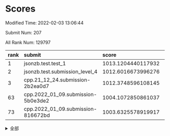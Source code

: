 # Scores

Modified Time: 2022-02-03 13:06:44

Submit Num: 207

All Rank Num: 129797

| rank |               submit               |       score        |       sigma        | pk_num |
| :--- | :--------------------------------- | :----------------- | :----------------- | :----- |
| 1    | jsonzb.test.test_1                 | 1013.1204440117932 | 0.8249895019335747 | 2507   |
| 2    | jsonzb.test.submission_level_4     | 1012.6016673996276 | 0.8246792210077893 | 2502   |
| 3    | cpp.21_12_24.submission-2b2ea0d7   | 1012.3748596108145 | 0.7875510938111847 | 2510   |
| 63   | cpp.2022_01_09.submission-5b0e3de2 | 1004.1072850861037 | 0.719301505604695  | 2504   |
| 73   | cpp.2022_01_09.submission-816672bd | 1003.6325578919917 | 0.7141748761764878 | 2512   |


<details>
<summary>全部</summary>

| rank |                 submit                 |       score        |       sigma        | pk_num |
| :--- | :------------------------------------- | :----------------- | :----------------- | :----- |
| 1    | jsonzb.test.test_1                     | 1013.1204440117932 | 0.8249895019335747 | 2507   |
| 2    | jsonzb.test.submission_level_4         | 1012.6016673996276 | 0.8246792210077893 | 2502   |
| 3    | cpp.21_12_24.submission-2b2ea0d7       | 1012.3748596108145 | 0.7875510938111847 | 2510   |
| 4    | gobigger.level_3.submission_level_3_13 | 1011.9638626706959 | 0.7740348492000807 | 2511   |
| 5    | gobigger.level_3.submission_level_3_9  | 1011.6802075280929 | 0.7708386794328969 | 2510   |
| 6    | gobigger.level_3.submission_level_3_35 | 1011.3829729818618 | 0.7791978533386078 | 2509   |
| 7    | gobigger.level_3.submission_level_3_30 | 1011.3431176574821 | 0.7618373033381316 | 2508   |
| 8    | gobigger.level_3.submission_level_3_28 | 1011.3040753158124 | 0.8125976154782271 | 2507   |
| 9    | gobigger.level_3.submission_level_3_33 | 1011.206209409751  | 0.7950795317180739 | 2510   |
| 10   | gobigger.level_3.submission_level_3_19 | 1010.9221287241897 | 0.7655559877070126 | 2507   |
| 11   | gobigger.level_3.submission_level_3_18 | 1010.9014218297623 | 0.7437160847749731 | 2510   |
| 12   | gobigger.level_3.submission_level_3_16 | 1010.9003919050549 | 0.7601500425463382 | 2503   |
| 13   | gobigger.level_3.submission_level_3_25 | 1010.8311596248752 | 0.7661231600671842 | 2505   |
| 14   | gobigger.level_3.submission_level_3_1  | 1010.7461474576495 | 0.7698706695262321 | 2504   |
| 15   | gobigger.level_3.submission_level_3_17 | 1010.6283294087091 | 0.7792892697243747 | 2506   |
| 16   | gobigger.level_3.submission_level_3_21 | 1010.6049409221415 | 0.7771481451221927 | 2509   |
| 17   | gobigger.level_3.submission_level_3_3  | 1010.5560626138563 | 0.7661081476839041 | 2507   |
| 18   | gobigger.level_3.submission_level_3_47 | 1010.5549458797402 | 0.758734791469523  | 2509   |
| 19   | gobigger.level_3.submission_level_3_14 | 1010.4865335802277 | 0.7566894181508608 | 2514   |
| 20   | gobigger.level_3.submission_level_3_32 | 1010.4130952085203 | 0.7651273715893802 | 2511   |
| 21   | gobigger.level_3.submission_level_3_26 | 1010.4013902132966 | 0.7643807229217574 | 2506   |
| 22   | gobigger.level_3.submission_level_3_31 | 1010.3694418438532 | 0.7865150892792084 | 2510   |
| 23   | gobigger.level_3.submission_level_3_37 | 1010.3493608604368 | 0.7512166359776729 | 2506   |
| 24   | gobigger.level_3.submission_level_3_36 | 1010.3231364498001 | 0.7649048657914065 | 2509   |
| 25   | gobigger.level_3.submission_level_3_20 | 1010.2955323125112 | 0.7568507485352555 | 2515   |
| 26   | gobigger.level_3.submission_level_3_38 | 1010.1533001262851 | 0.7648994111565469 | 2505   |
| 27   | gobigger.level_3.submission_level_3_29 | 1010.1352100655392 | 0.7624782302116878 | 2504   |
| 28   | gobigger.level_3.submission_level_3_11 | 1010.1225827296693 | 0.7708107234618088 | 2511   |
| 29   | gobigger.level_3.submission_level_3_34 | 1010.0411801413212 | 0.7663148436618851 | 2508   |
| 30   | gobigger.level_3.submission_level_3_49 | 1009.9640216587198 | 0.755636923175454  | 2505   |
| 31   | gobigger.level_3.submission_level_3_6  | 1009.9510402661691 | 0.7598326871872898 | 2509   |
| 32   | gobigger.level_3.submission_level_3_41 | 1009.9448614506385 | 0.7560569460951664 | 2506   |
| 33   | gobigger.level_3.submission_level_3_44 | 1009.8242589755042 | 0.7594768838372299 | 2509   |
| 34   | gobigger.level_3.submission_level_3_4  | 1009.6864712080343 | 0.7499787279863948 | 2510   |
| 35   | gobigger.level_3.submission_level_3_10 | 1009.6473910610463 | 0.7746867487413224 | 2512   |
| 36   | gobigger.level_3.submission_level_3_12 | 1009.6210917583933 | 0.765550060001651  | 2511   |
| 37   | gobigger.level_3.submission_level_3_0  | 1009.5320591822493 | 0.7649999360201586 | 2508   |
| 38   | gobigger.level_3.submission_level_3_40 | 1009.5282776217216 | 0.7557243454251055 | 2508   |
| 39   | gobigger.level_3.submission_level_3_7  | 1009.469170417783  | 0.7736171130490667 | 2511   |
| 40   | gobigger.level_3.submission_level_3_22 | 1009.3793741569184 | 0.7507121423120117 | 2506   |
| 41   | gobigger.level_3.submission_level_3_46 | 1009.3651169493683 | 0.7578378277011643 | 2508   |
| 42   | gobigger.level_3.submission_level_3_5  | 1009.3297582048463 | 0.7820475056190435 | 2510   |
| 43   | gobigger.level_3.submission_level_3_27 | 1009.3269789374204 | 0.7513244121142558 | 2511   |
| 44   | gobigger.level_3.submission_level_3_24 | 1009.2979297707785 | 0.774281860964784  | 2502   |
| 45   | gobigger.level_3.submission_level_3_23 | 1009.2330551003531 | 0.7527272528261687 | 2506   |
| 46   | gobigger.level_3.submission_level_3_45 | 1009.1991768252012 | 0.7410486066431254 | 2509   |
| 47   | gobigger.level_3.submission_level_3_39 | 1009.1382408945581 | 0.754641310930147  | 2507   |
| 48   | gobigger.level_3.submission_level_3_48 | 1009.0917459342252 | 0.7366629981817411 | 2504   |
| 49   | gobigger.level_3.submission_level_3_2  | 1008.8994819274394 | 0.7418516521523779 | 2511   |
| 50   | gobigger.level_3.submission_level_3_8  | 1008.8661983565773 | 0.735571350143769  | 2511   |
| 51   | gobigger.level_3.submission_level_3_43 | 1008.3979492417202 | 0.7459989799216767 | 2512   |
| 52   | gobigger.level_3.submission_level_3_42 | 1008.3735540362812 | 0.7420262775876065 | 2510   |
| 53   | gobigger.level_3.submission_level_3_15 | 1008.1629077899004 | 0.7294432811727969 | 2507   |
| 54   | gobigger.level_1.submission_level_1_5  | 1004.9180348090978 | 0.7332509390927361 | 2512   |
| 55   | gobigger.level_1.submission_level_1_7  | 1004.5607938347767 | 0.7258726697156411 | 2505   |
| 56   | gobigger.level_1.submission_level_1_21 | 1004.4575569471255 | 0.7130784492258152 | 2507   |
| 57   | gobigger.level_1.submission_level_1_9  | 1004.3482709772076 | 0.726492889846624  | 2507   |
| 58   | gobigger.level_1.submission_level_1_31 | 1004.2645755452389 | 0.7151828299904006 | 2509   |
| 59   | gobigger.level_1.submission_level_1_15 | 1004.2441849730932 | 0.7126499933301734 | 2511   |
| 60   | gobigger.level_1.submission_level_1_49 | 1004.2204909652274 | 0.7235232892020076 | 2507   |
| 61   | gobigger.level_1.submission_level_1_18 | 1004.175279802338  | 0.7196177432178614 | 2508   |
| 62   | gobigger.level_1.submission_level_1_37 | 1004.1664954834173 | 0.7169930363587893 | 2508   |
| 63   | cpp.2022_01_09.submission-5b0e3de2     | 1004.1072850861037 | 0.719301505604695  | 2504   |
| 64   | gobigger.level_1.submission_level_1_48 | 1004.1043171088903 | 0.7244239214553396 | 2508   |
| 65   | gobigger.level_1.submission_level_1_39 | 1003.936789331773  | 0.7232956649315183 | 2509   |
| 66   | gobigger.level_1.submission_level_1_42 | 1003.9364846044125 | 0.72192706142308   | 2505   |
| 67   | gobigger.level_1.submission_level_1_26 | 1003.8690628324823 | 0.7093180191887934 | 2507   |
| 68   | gobigger.level_1.submission_level_1_32 | 1003.8592026160791 | 0.7239773059385454 | 2506   |
| 69   | gobigger.level_1.submission_level_1_1  | 1003.7664111408781 | 0.7218086745882532 | 2506   |
| 70   | gobigger.level_1.submission_level_1_16 | 1003.691526059183  | 0.7211153645549436 | 2509   |
| 71   | gobigger.level_1.submission_level_1_24 | 1003.688748326725  | 0.7165894961564082 | 2512   |
| 72   | gobigger.level_1.submission_level_1_13 | 1003.663427658878  | 0.7190819883823497 | 2503   |
| 73   | cpp.2022_01_09.submission-816672bd     | 1003.6325578919917 | 0.7141748761764878 | 2512   |
| 74   | gobigger.level_1.submission_level_1_19 | 1003.6273383044543 | 0.7119207659049352 | 2513   |
| 75   | gobigger.level_1.submission_level_1_43 | 1003.6159126413465 | 0.7158565910049535 | 2515   |
| 76   | gobigger.level_1.submission_level_1_10 | 1003.5801413954534 | 0.7280615969552534 | 2510   |
| 77   | gobigger.level_1.submission_level_1_4  | 1003.5799384207719 | 0.7231716584325696 | 2506   |
| 78   | gobigger.level_1.submission_level_1_36 | 1003.5477367270438 | 0.7134940276112613 | 2506   |
| 79   | gobigger.level_1.submission_level_1_45 | 1003.5052845762127 | 0.7269035424066699 | 2504   |
| 80   | gobigger.level_1.submission_level_1_23 | 1003.4297530624386 | 0.7150268335324249 | 2504   |
| 81   | gobigger.level_1.submission_level_1_40 | 1003.2652482963192 | 0.7146690385284962 | 2506   |
| 82   | gobigger.level_1.submission_level_1_41 | 1003.2611915200106 | 0.7141093953376964 | 2505   |
| 83   | gobigger.level_1.submission_level_1_8  | 1003.2417013936947 | 0.7176297996231935 | 2508   |
| 84   | gobigger.level_1.submission_level_1_29 | 1003.1849644453066 | 0.7170571196659103 | 2511   |
| 85   | gobigger.level_1.submission_level_1_28 | 1003.1611698449389 | 0.7111519172191935 | 2507   |
| 86   | gobigger.level_1.submission_level_1_3  | 1003.0660726461091 | 0.708504860061709  | 2502   |
| 87   | gobigger.level_1.submission_level_1_38 | 1003.0565911576783 | 0.7147286967818189 | 2507   |
| 88   | gobigger.level_1.submission_level_1_47 | 1003.0119241205135 | 0.7143119112365937 | 2511   |
| 89   | gobigger.level_1.submission_level_1_22 | 1003.0061923142181 | 0.7248130010848881 | 2510   |
| 90   | gobigger.level_1.submission_level_1_6  | 1002.9891379197896 | 0.7170029909222221 | 2506   |
| 91   | gobigger.level_1.submission_level_1_34 | 1002.9417708451284 | 0.7190732345429321 | 2510   |
| 92   | gobigger.level_1.submission_level_1_0  | 1002.9133342568441 | 0.7144229389446328 | 2504   |
| 93   | gobigger.level_1.submission_level_1_20 | 1002.8990031921553 | 0.7281607896931097 | 2509   |
| 94   | gobigger.level_1.submission_level_1_14 | 1002.8876115370298 | 0.7169642808562514 | 2507   |
| 95   | gobigger.level_1.submission_level_1_35 | 1002.8249390221499 | 0.7219707524693935 | 2507   |
| 96   | gobigger.level_1.submission_level_1_30 | 1002.6230688574029 | 0.7214131567377045 | 2514   |
| 97   | gobigger.level_1.submission_level_1_44 | 1002.5996185529951 | 0.7133919495211917 | 2505   |
| 98   | gobigger.level_1.submission_level_1_11 | 1002.5601509451913 | 0.7025007567666709 | 2512   |
| 99   | gobigger.level_1.submission_level_1_17 | 1002.5061673672777 | 0.7220028954585396 | 2509   |
| 100  | gobigger.level_1.submission_level_1_46 | 1002.4367282266213 | 0.7146752541412584 | 2510   |
| 101  | gobigger.level_1.submission_level_1_33 | 1002.3324590608321 | 0.714327269449707  | 2509   |
| 102  | gobigger.level_1.submission_level_1_2  | 1002.2528902742117 | 0.7222667102709991 | 2511   |
| 103  | gobigger.level_1.submission_level_1_27 | 1002.2406752398201 | 0.7112485513543779 | 2507   |
| 104  | gobigger.level_1.submission_level_1_12 | 1002.1698293684076 | 0.7120014166285138 | 2502   |
| 105  | gobigger.level_1.submission_level_1_25 | 1001.9640794112922 | 0.7025232453889302 | 2508   |
| 106  | gobigger.random.submission_random_5    | 997.1506565546048  | 0.7225474657824825 | 2513   |
| 107  | gobigger.random.submission_random_25   | 996.8328053627404  | 0.7038810264911252 | 2509   |
| 108  | gobigger.random.submission_random_12   | 996.8270796875582  | 0.7082770609008704 | 2512   |
| 109  | gobigger.random.submission_random_30   | 996.7381319069685  | 0.7064323568299179 | 2509   |
| 110  | gobigger.random.submission_random_18   | 996.6362989064685  | 0.7052851843000373 | 2505   |
| 111  | gobigger.random.submission_random_17   | 996.544161630351   | 0.6898460101273133 | 2509   |
| 112  | gobigger.random.submission_random_1    | 996.515198486088   | 0.7172018744598155 | 2508   |
| 113  | gobigger.random.submission_random_6    | 996.4580298215128  | 0.7173832983142516 | 2510   |
| 114  | gobigger.random.submission_random_33   | 996.3491769748802  | 0.7107218754303294 | 2508   |
| 115  | gobigger.random.submission_random_35   | 996.3155704174204  | 0.7136804216065304 | 2506   |
| 116  | gobigger.random.submission_random_37   | 996.3154529973232  | 0.7055468385363535 | 2509   |
| 117  | gobigger.random.submission_random_14   | 996.1648510773919  | 0.721209832630251  | 2505   |
| 118  | gobigger.random.submission_random_41   | 996.1614055788855  | 0.7286223043855046 | 2510   |
| 119  | gobigger.random.submission_random_19   | 996.1602290795847  | 0.7063775073594494 | 2505   |
| 120  | gobigger.random.submission_random_7    | 996.1086856617537  | 0.7058944705575029 | 2506   |
| 121  | gobigger.random.submission_random_32   | 996.1036151385159  | 0.7155617180895464 | 2515   |
| 122  | gobigger.random.submission_random_36   | 996.0934605254413  | 0.7155129967446446 | 2505   |
| 123  | gobigger.random.submission_random_38   | 996.0593028294586  | 0.7146399983864091 | 2502   |
| 124  | gobigger.random.submission_random_48   | 996.0447003036811  | 0.7079492358951855 | 2507   |
| 125  | gobigger.random.submission_random_49   | 996.0132023451738  | 0.7118127301944495 | 2506   |
| 126  | gobigger.random.submission_random_13   | 995.9315442018623  | 0.7016923561661935 | 2510   |
| 127  | gobigger.random.submission_random_27   | 995.9117773675763  | 0.720313087787636  | 2505   |
| 128  | gobigger.random.submission_random_21   | 995.890973677985   | 0.7118562969820346 | 2507   |
| 129  | gobigger.random.submission_random_10   | 995.8277223104183  | 0.7126606403568363 | 2511   |
| 130  | gobigger.random.submission_random_24   | 995.7664059624674  | 0.7088879648116871 | 2510   |
| 131  | gobigger.random.submission_random_29   | 995.7258483081679  | 0.7088041565958135 | 2514   |
| 132  | gobigger.random.submission_random_9    | 995.7090037947258  | 0.7167924072772422 | 2500   |
| 133  | gobigger.random.submission_random_28   | 995.6740066847726  | 0.7152766188635772 | 2511   |
| 134  | gobigger.random.submission_random_2    | 995.6737577452507  | 0.7295384891502726 | 2506   |
| 135  | gobigger.random.submission_random_8    | 995.6533173239598  | 0.7083844300010322 | 2503   |
| 136  | gobigger.random.submission_random_46   | 995.64583323029    | 0.7247566610604164 | 2505   |
| 137  | gobigger.random.submission_random_4    | 995.6263182238184  | 0.7078327706388673 | 2511   |
| 138  | gobigger.random.submission_random_31   | 995.4830691874225  | 0.7161395598585145 | 2509   |
| 139  | gobigger.random.submission_random_22   | 995.4490498122494  | 0.7193032392131371 | 2506   |
| 140  | gobigger.random.submission_random_39   | 995.4002440877362  | 0.7004663080878353 | 2508   |
| 141  | gobigger.random.submission_random_45   | 995.3898418876958  | 0.7002077958771682 | 2511   |
| 142  | gobigger.random.submission_random_34   | 995.3866655818794  | 0.7207146172695044 | 2509   |
| 143  | gobigger.random.submission_random_3    | 995.1868961926335  | 0.7139050983777652 | 2509   |
| 144  | gobigger.random.submission_random_15   | 995.1084257331909  | 0.7167102965578575 | 2506   |
| 145  | gobigger.random.submission_random_20   | 995.1042452424829  | 0.7016645412265159 | 2504   |
| 146  | gobigger.random.submission_random_44   | 995.038916115407   | 0.7119584883508063 | 2509   |
| 147  | gobigger.random.submission_random_26   | 994.9144397899845  | 0.7170025258550011 | 2508   |
| 148  | gobigger.random.submission_random_23   | 994.8970307380066  | 0.7216690677504872 | 2507   |
| 149  | gobigger.random.submission_random_40   | 994.8903623791554  | 0.7124187629915947 | 2512   |
| 150  | gobigger.random.submission_random_47   | 994.8895464945697  | 0.7228476363077246 | 2506   |
| 151  | gobigger.random.submission_random_43   | 994.8206929862409  | 0.7262639865431655 | 2512   |
| 152  | gobigger.random.submission_random_0    | 994.7244373100284  | 0.7223512281624134 | 2505   |
| 153  | gobigger.random.submission_random_11   | 994.6694057151897  | 0.724485416318999  | 2512   |
| 154  | gobigger.random.submission_random_16   | 994.6634003468125  | 0.7217991563551698 | 2509   |
| 155  | gobigger.random.submission_random_42   | 994.3641925458161  | 0.717406158291431  | 2510   |
| 156  | gobigger.level_2.submission_level_2_2  | 993.9935298510923  | 0.735004338516065  | 2506   |
| 157  | gobigger.level_2.submission_level_2_31 | 993.7221429866838  | 0.7131286057238401 | 2506   |
| 158  | gobigger.level_2.submission_level_2_1  | 993.6732798914242  | 0.709184530505392  | 2510   |
| 159  | gobigger.level_2.submission_level_2_20 | 993.3784390458003  | 0.7220623939623068 | 2510   |
| 160  | gobigger.level_2.submission_level_2_25 | 993.3053754101611  | 0.7246368448212361 | 2512   |
| 161  | gobigger.level_2.submission_level_2_36 | 993.2634083910893  | 0.76314417454581   | 2506   |
| 162  | gobigger.level_2.submission_level_2_18 | 993.2548850671976  | 0.7215742832257944 | 2502   |
| 163  | gobigger.level_2.submission_level_2_0  | 993.1185166110022  | 0.7577495846219159 | 2506   |
| 164  | gobigger.level_2.submission_level_2_37 | 992.934091684899   | 0.7462363370069844 | 2506   |
| 165  | gobigger.level_2.submission_level_2_30 | 992.8383195378944  | 0.7369221687937653 | 2511   |
| 166  | gobigger.level_2.submission_level_2_17 | 992.7467448070483  | 0.7360615569958867 | 2505   |
| 167  | gobigger.level_2.submission_level_2_11 | 992.6795848117815  | 0.744794528692059  | 2507   |
| 168  | gobigger.level_2.submission_level_2_34 | 992.553824769222   | 0.7291290001937952 | 2506   |
| 169  | gobigger.level_2.submission_level_2_41 | 992.4715717724335  | 0.7357814058197034 | 2505   |
| 170  | gobigger.level_2.submission_level_2_9  | 992.4650893794651  | 0.7435176594143224 | 2509   |
| 171  | gobigger.level_2.submission_level_2_8  | 992.4150682052233  | 0.7242078658408454 | 2511   |
| 172  | gobigger.level_2.submission_level_2_48 | 992.3991271535682  | 0.74751707652803   | 2510   |
| 173  | gobigger.level_2.submission_level_2_5  | 992.3932766149965  | 0.7312902150558063 | 2505   |
| 174  | gobigger.level_2.submission_level_2_29 | 992.293119666716   | 0.7313167383493009 | 2508   |
| 175  | gobigger.level_2.submission_level_2_22 | 992.2884499917093  | 0.7615794293498047 | 2511   |
| 176  | gobigger.level_2.submission_level_2_24 | 992.264176647103   | 0.7508129922897229 | 2511   |
| 177  | gobigger.level_2.submission_level_2_27 | 992.1039430740117  | 0.7411912479958914 | 2514   |
| 178  | gobigger.level_2.submission_level_2_44 | 992.0564909743651  | 0.7506279860032925 | 2510   |
| 179  | gobigger.level_2.submission_level_2_3  | 992.0188671445264  | 0.7552910839301602 | 2507   |
| 180  | gobigger.level_2.submission_level_2_40 | 991.9847680823119  | 0.7408541671642526 | 2510   |
| 181  | gobigger.level_2.submission_level_2_46 | 991.9578923266579  | 0.7505686224303237 | 2516   |
| 182  | gobigger.level_2.submission_level_2_45 | 991.9381345729197  | 0.7420754316976458 | 2515   |
| 183  | gobigger.level_2.submission_level_2_23 | 991.8531834363712  | 0.7507091433595544 | 2505   |
| 184  | gobigger.level_2.submission_level_2_35 | 991.8466472746114  | 0.7563757550088489 | 2508   |
| 185  | gobigger.level_2.submission_level_2_39 | 991.7853713946046  | 0.7531463104780768 | 2505   |
| 186  | gobigger.level_2.submission_level_2_13 | 991.7408166442073  | 0.7474210920253694 | 2514   |
| 187  | gobigger.level_2.submission_level_2_19 | 991.7037008213777  | 0.7376262628944006 | 2508   |
| 188  | gobigger.level_2.submission_level_2_43 | 991.6339329997456  | 0.7376908088824344 | 2509   |
| 189  | gobigger.level_2.submission_level_2_15 | 991.5369593281574  | 0.759628432956132  | 2505   |
| 190  | gobigger.level_2.submission_level_2_33 | 991.4892835667046  | 0.7289772718334998 | 2505   |
| 191  | gobigger.level_2.submission_level_2_7  | 991.4823676355011  | 0.7582237731207926 | 2509   |
| 192  | gobigger.level_2.submission_level_2_6  | 991.4669373473614  | 0.7335933329903775 | 2510   |
| 193  | gobigger.level_2.submission_level_2_10 | 991.413501068496   | 0.7583406723524778 | 2506   |
| 194  | gobigger.level_2.submission_level_2_21 | 991.3466621440359  | 0.7496765705335778 | 2513   |
| 195  | gobigger.level_2.submission_level_2_42 | 991.3428485378491  | 0.7437366138320055 | 2509   |
| 196  | gobigger.level_2.submission_level_2_16 | 991.3243822407369  | 0.7541932102205268 | 2512   |
| 197  | gobigger.level_2.submission_level_2_14 | 991.2892894614421  | 0.7577451379727569 | 2505   |
| 198  | gobigger.level_2.submission_level_2_47 | 991.2416618228002  | 0.7540957775499727 | 2509   |
| 199  | gobigger.level_2.submission_level_2_49 | 991.209212104753   | 0.7791496310817707 | 2510   |
| 200  | gobigger.level_2.submission_level_2_12 | 991.1860501970225  | 0.7627731557736157 | 2505   |
| 201  | gobigger.level_2.submission_level_2_26 | 991.1697929524976  | 0.755906346411907  | 2516   |
| 202  | gobigger.level_2.submission_level_2_32 | 991.0039158551701  | 0.750655302911205  | 2507   |
| 203  | gobigger.level_2.submission_level_2_28 | 990.953909521931   | 0.7734716440179537 | 2504   |
| 204  | gobigger.level_2.submission_level_2_38 | 990.817713366283   | 0.7608420676621557 | 2509   |
| 205  | gobigger.level_2.submission_level_2_4  | 990.3550098211821  | 0.7502731798775369 | 2505   |
| 206  | gobigger.none.submission_none_1        | 975.5720572380668  | 1.521066385776039  | 2510   |
| 207  | gobigger.none.submission_none_0        | 975.4484776295155  | 1.50456223925266   | 2508   |

</details>